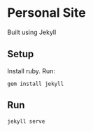 # Personal Site

Built using Jekyll

## Setup

Install ruby. Run:
```
gem install jekyll
```

## Run

```
jekyll serve
```

